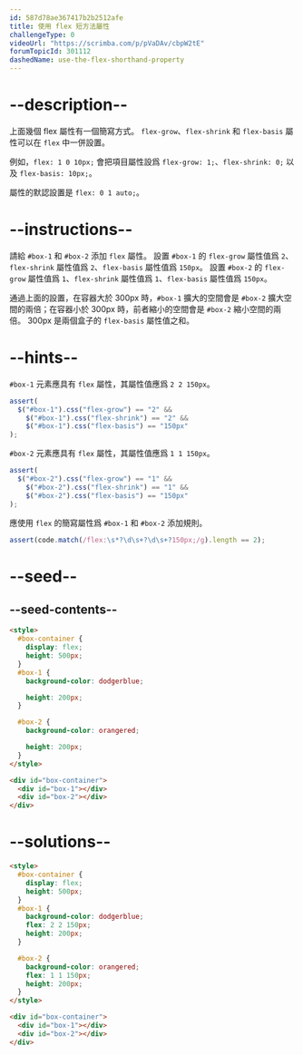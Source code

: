 ```yaml
---
id: 587d78ae367417b2b2512afe
title: 使用 flex 短方法屬性
challengeType: 0
videoUrl: "https://scrimba.com/p/pVaDAv/cbpW2tE"
forumTopicId: 301112
dashedName: use-the-flex-shorthand-property
---
```


# --description--

上面幾個 flex 屬性有一個簡寫方式。 `flex-grow`、`flex-shrink` 和 `flex-basis` 屬性可以在 `flex` 中一併設置。

例如，`flex: 1 0 10px;` 會把項目屬性設爲 `flex-grow: 1;`、`flex-shrink: 0;` 以及 `flex-basis: 10px;`。

屬性的默認設置是 `flex: 0 1 auto;`。

# --instructions--

請給 `#box-1` 和 `#box-2` 添加 `flex` 屬性。 設置 `#box-1` 的 `flex-grow` 屬性值爲 `2`、`flex-shrink` 屬性值爲 `2`、`flex-basis` 屬性值爲 `150px`。 設置 `#box-2` 的 `flex-grow` 屬性值爲 `1`、`flex-shrink` 屬性值爲 `1`、`flex-basis` 屬性值爲 `150px`。

通過上面的設置，在容器大於 300px 時，`#box-1` 擴大的空間會是 `#box-2` 擴大空間的兩倍；在容器小於 300px 時，前者縮小的空間會是 `#box-2` 縮小空間的兩倍。 300px 是兩個盒子的 `flex-basis` 屬性值之和。

# --hints--

`#box-1` 元素應具有 `flex` 屬性，其屬性值應爲 `2 2 150px`。

```js
assert(
  $("#box-1").css("flex-grow") == "2" &&
    $("#box-1").css("flex-shrink") == "2" &&
    $("#box-1").css("flex-basis") == "150px"
);
```

`#box-2` 元素應具有 `flex` 屬性，其屬性值應爲 `1 1 150px`。

```js
assert(
  $("#box-2").css("flex-grow") == "1" &&
    $("#box-2").css("flex-shrink") == "1" &&
    $("#box-2").css("flex-basis") == "150px"
);
```

應使用 `flex` 的簡寫屬性爲 `#box-1` 和 `#box-2` 添加規則。

```js
assert(code.match(/flex:\s*?\d\s+?\d\s+?150px;/g).length == 2);
```

# --seed--

## --seed-contents--

```html
<style>
  #box-container {
    display: flex;
    height: 500px;
  }
  #box-1 {
    background-color: dodgerblue;

    height: 200px;
  }

  #box-2 {
    background-color: orangered;

    height: 200px;
  }
</style>

<div id="box-container">
  <div id="box-1"></div>
  <div id="box-2"></div>
</div>
```

# --solutions--

```html
<style>
  #box-container {
    display: flex;
    height: 500px;
  }
  #box-1 {
    background-color: dodgerblue;
    flex: 2 2 150px;
    height: 200px;
  }

  #box-2 {
    background-color: orangered;
    flex: 1 1 150px;
    height: 200px;
  }
</style>

<div id="box-container">
  <div id="box-1"></div>
  <div id="box-2"></div>
</div>
```
